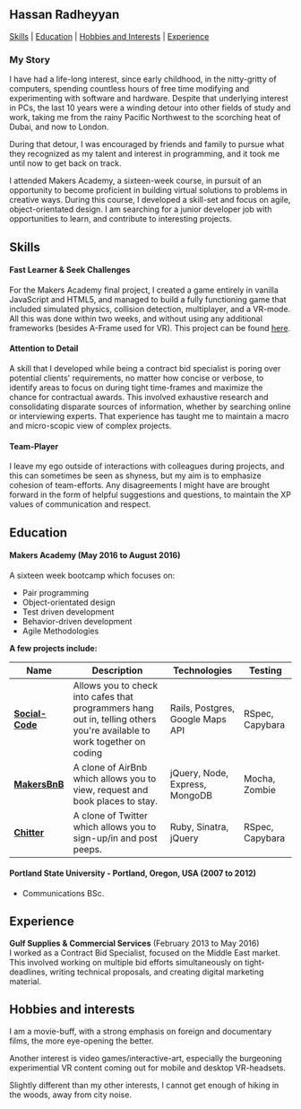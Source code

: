 ## Hassan Radheyyan



[Skills](#Skills) | [Education](#Education) | [Hobbies and Interests](#Hobbies) | [Experience](#Experience)

### My Story

I have had a life-long interest, since early childhood, in the nitty-gritty of computers, spending countless hours of free time modifying and experimenting with software and hardware. Despite that underlying interest in PCs, the last 10 years were a winding detour into other fields of study and work, taking me from the rainy Pacific Northwest to the scorching heat of Dubai, and now to London.

During that detour, I was encouraged by friends and family to pursue what they recognized as my talent and interest in programming, and it took me until now to get back on track.

I attended Makers Academy, a sixteen-week course, in pursuit of an opportunity to become proficient in building virtual solutions to problems in creative ways. During this course, I developed a skill-set and focus on agile, object-orientated design. I am searching for a junior developer job with opportunities to learn, and contribute to interesting projects.

## <a name="skills">Skills</a>

#### Fast Learner & Seek Challenges

For the Makers Academy final project, I created a game entirely in vanilla JavaScript and HTML5, and managed to build a fully functioning game that included simulated physics, collision detection, multiplayer, and a VR-mode. All this was done within two weeks, and without using any additional frameworks (besides A-Frame used for VR). This project can be found [here](http://makeroids.herokuapp.com/).

#### Attention to Detail

A skill that I developed while being a contract bid specialist is poring over potential clients' requirements, no matter how concise or verbose, to identify areas to focus on during tight time-frames and maximize the chance for contractual awards. This involved exhaustive research and consolidating disparate sources of information, whether by searching online or interviewing experts. That experience has taught me to maintain a macro and micro-scopic view of complex projects.

#### Team-Player

I leave my ego outside of interactions with colleagues during projects, and this can sometimes be seen as shyness, but my aim is to emphasize cohesion of team-efforts. Any disagreements I might have are brought forward in the form of helpful suggestions and questions, to maintain the XP values of communication and respect.

## <a name="Education">Education</a>

#### Makers Academy (May 2016 to August 2016)

A sixteen week bootcamp which focuses on:
* Pair programming
* Object-orientated design
* Test driven development
* Behavior-driven development
* Agile Methodologies

**A few projects include:**

| Name | Description | Technologies | Testing |
|------|-------------|--------------|---------|
|[**Social-Code**](https://github.com/Rb2030/social-code)| Allows you to check into cafes that programmers hang out in, telling others you're available to work together on coding | Rails, Postgres, Google Maps API | RSpec, Capybara |
|[**MakersBnB**](https://github.com/Andy-Bell/makersbnb)| A clone of AirBnb which allows you to view, request and book places to stay. | jQuery, Node, Express, MongoDB | Mocha, Zombie |
|[**Chitter**](https://github.com/hassanrad/chitter-challenge)| A clone of Twitter which allows you to sign-up/in and post peeps. | Ruby, Sinatra, jQuery | RSpec, Capybara |


#### Portland State University - Portland, Oregon, USA (2007 to 2012)

* Communications BSc.

## <a name="Experience">Experience</a>

**Gulf Supplies & Commercial Services** (February 2013 to May 2016)  
I worked as a Contract Bid Specialist, focused on the Middle East market. This involved working on multiple bid efforts simultaneously on tight-deadlines, writing technical proposals, and creating digital marketing material.

## <a name="Hobbies">Hobbies and interests</a>

I am a movie-buff, with a strong emphasis on foreign and documentary films, the more eye-opening the better.

Another interest is video games/interactive-art, especially the burgeoning experimential VR content coming out for mobile and desktop VR-headsets.

Slightly different than my other interests, I cannot get enough of hiking in the woods, away from city noise.
